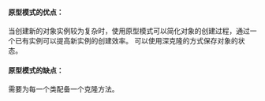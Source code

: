#### 原型模式的优点：

当创建新的对象实例较为复杂时，使用原型模式可以简化对象的创建过程，通过一个已有实例可以提高新实例的创建效率。
可以使用深克隆的方式保存对象的状态。

#### 原型模式的缺点：

需要为每一个类配备一个克隆方法。

      